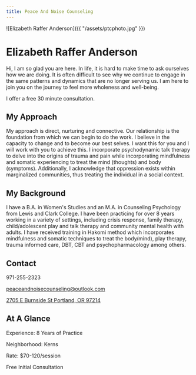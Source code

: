 ```yaml
---
title: Peace And Noise Counseling
---
```


![Elizabeth Raffer Anderson]({{ "/assets/ptcphoto.jpg" }})

# Elizabeth Raffer Anderson

Hi, I am so glad you are here. In life, it is hard to make time to ask ourselves how we are doing. It is often difficult to see why we continue to engage in the same patterns and dynamics that are no longer serving us. I am here to join you on the journey to feel more wholeness and well-being.

I offer a free 30 minute consultation.

## My Approach

My approach is direct, nurturing and connective. Our relationship is the foundation from which we can begin to do the work. I believe in the capacity to change and to become our best selves. I want this for you and I will work with you to achieve this. I incorporate psychodynamic talk therapy to delve into the origins of trauma and pain while incorporating mindfulness and somatic experiencing to treat the mind (thoughts) and body (symptoms). Additionally, I acknowledge that oppression exists within marginalized communities, thus treating the individual in a social context.

## My Background

I have a B.A. in Women's Studies and an M.A. in Counseling Psychology from Lewis and Clark College. I have been practicing for over 8 years working in a variety of settings, including crisis response, family therapy, child/adolescent play and talk therapy and community mental health with adults. I have received training in Hakomi method which incorporates mindfulness and somatic techniques to treat the body/mind), play therapy, trauma informed care, DBT, CBT and psychopharmacology among others.

## Contact

971-255-2323

[peaceandnoisecounseling@outlook.com](mailto:peaceandnoisecounseling@outlook.com)

[2705 E Burnside St Portland, OR 97214](https://www.google.com/maps/place/2705+E+Burnside+St,+Portland,+OR+97214/@45.5232748,-122.6400704,17z/data=!3m1!4b1!4m5!3m4!1s0x5495a0bf20e2a10f:0x2113447bf2f9ebc0!8m2!3d45.5232748!4d-122.6378817)

## At A Glance

Experience: 8 Years of Practice

Neighborhood: Kerns

Rate: $70-120/session

Free Initial Consultation
